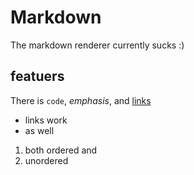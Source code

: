 # Markdown

The markdown renderer currently sucks :)


## featuers

There is `code`, *emphasis*, and [links](https://github.com/cohnon/markupdown)

- links work
- as well

1. both ordered and
2. unordered
